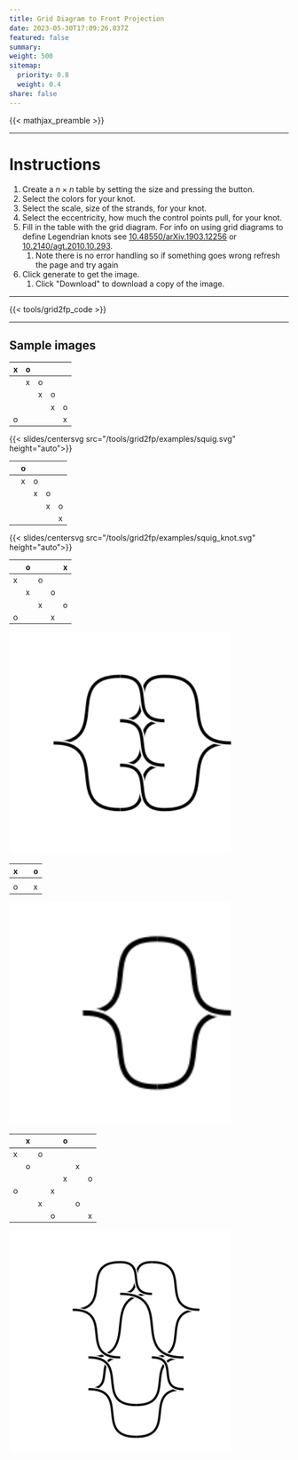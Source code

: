 ```yaml
---
title: Grid Diagram to Front Projection
date: 2023-05-30T17:09:26.037Z
featured: false
summary:
weight: 500
sitemap:
  priority: 0.8
  weight: 0.4
share: false
---
```


{{< mathjax_preamble >}}

---

# Instructions

1. Create a $n\times n$ table by setting the size and pressing the button.
2. Select the colors for your knot.
4. Select the scale, size of the strands, for your knot.
5. Select the eccentricity, how much the control points pull, for your knot.
6. Fill in the table with the grid diagram. For info on using grid diagrams to define Legendrian knots see [10.48550/arXiv.1903.12256](http://dx.doi.org/10.48550/arXiv.1903.12256) or [10.2140/agt.2010.10.293](http://dx.doi.org/10.2140/agt.2010.10.293).
   1. Note there is no error handling so if something goes wrong refresh the page and try again
7. Click generate to get the image.
    1. Click "Download" to download a copy of the image.

---

{{< tools/grid2fp_code >}}

---

## Sample images


|x|o| | | |
|-|-|-|-|-|
| |x|o| | |
| | |x|o| |
| | | |x|o|
|o| | | |x|



{{< slides/centersvg src="/tools/grid2fp/examples/squig.svg" height="auto">}}

| |o| | | |
|-|-|-|-|-|
| |x|o| | |
| | |x|o| |
| | | |x|o|
| | | | |x|



{{< slides/centersvg src="/tools/grid2fp/examples/squig_knot.svg" height="auto">}}




| |o| | |x|
|-|-|-|-|-|
|x| |o| | |
| |x| |o| |
| | |x| |o|
|o| | |x| |



<img  style="width:400px;height:auto" src="https://raw.githubusercontent.com/Joecstarr/grid2fp/main/test/trefoil.svg"/>


|x| |o|
|-|-|-|
| | | |
|o| |x|

<img  style="width:400px;height:auto" src="https://raw.githubusercontent.com/Joecstarr/grid2fp/main/test/un.svg"/>


| |x| | |o| | |
|-|-|-|-|-|-|-|
|x| |o| | | | |
| |o| | | |x| |
| | | | |x| |o|
|o| | |x| | | |
| | |x| | |o| |
| | | |o| | |x|

<img  style="width:400px;height:auto" src="https://raw.githubusercontent.com/Joecstarr/grid2fp/main/test/fig1_from_paper.svg"/>
